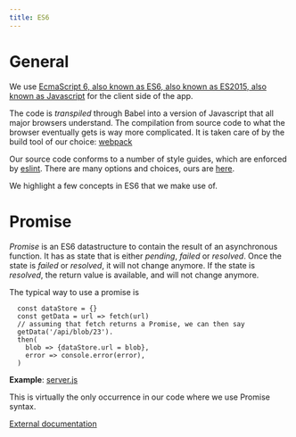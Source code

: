```yaml
---
title: ES6
---
```


# General

We use
[EcmaScript 6, also known as ES6, also known as ES2015, also known as Javascript](https://babeljs.io/learn-es2015/)
for the client side of the app.

The code is *transpiled* through Babel into a version of Javascript that all major browsers understand.
The compilation from source code to what the browser eventually gets is way more complicated.
It is taken care of by the build tool of our choice: 
[webpack](https://webpack.js.org)

Our source code conforms to a number of style guides, which are enforced by
[eslint](http://eslint.org).
There are many options and choices, ours are
[here]({{site.repBase}}/client/eslint.yaml).

We highlight a few concepts in ES6 that we make use of.

# Promise

*Promise* is an ES6 datastructure to contain the result of an asynchronous function.
It has as state that is either *pending*, *failed* or *resolved*.
Once the state is *failed* or *resolved*, it will not change anymore.
If the state is *resolved*, the return value is available, and will not change anymore.

The typical way to use a promise is

```
  const dataStore = {}
  const getData = url => fetch(url)
  // assuming that fetch returns a Promise, we can then say
  getData('/api/blob/23').
  then(
    blob => {dataStore.url = blob},
    error => console.error(error),
  )
```

**Example**: [server.js]({{site.libBase}}/server.js)

This is virtually the only occurrence in our code where we use Promise syntax.

[External documentation](https://developer.mozilla.org/en-US/docs/Web/JavaScript/Reference/Global_Objects/Promise)

